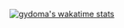 [![gydoma's wakatime stats](https://github-readme-stats.vercel.app/api/wakatime?username=gydoma&layout=compact)](https://github.com/gydoma/github-readme-stats)
